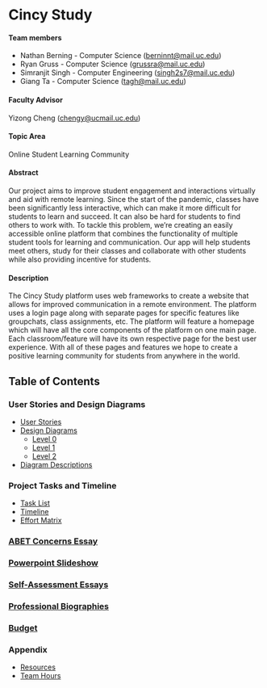 # Cincy Study

#### Team members
* Nathan Berning - Computer Science (berninnt@mail.uc.edu)
* Ryan Gruss - Computer Science (grussra@mail.uc.edu)
* Simranjit Singh - Computer Engineering (singh2s7@mail.uc.edu)
* Giang Ta - Computer Science (tagh@mail.uc.edu)

#### Faculty Advisor
Yizong Cheng (chengy@ucmail.uc.edu)

#### Topic Area
Online Student Learning Community

#### Abstract
Our project aims to improve student engagement and interactions virtually and aid with remote learning. Since the start
 of the pandemic, classes have been significantly less interactive, which can make it more difficult for students to 
 learn and succeed. It can also be hard for students to find others to work with. To tackle this problem, we’re 
 creating an easily accessible online platform that combines the functionality of multiple student tools for learning 
 and communication. Our app will help students meet others, study for their classes and collaborate with other 
 students while also providing incentive for students.

#### Description
The Cincy Study platform uses web frameworks to create a website that allows for improved communication in a remote 
environment. The platform uses a login page along with separate pages for specific features like groupchats, class 
assignments, etc. The platform will feature a homepage which will have all the core components of the platform on one 
main page. Each classroom/feature will have its own respective page for the best user experience. With all of these 
pages and features we hope to create a positive learning community for students from anywhere in the world.

## Table of Contents

### User Stories and Design Diagrams
* [User Stories](https://github.com/S1mS1ngh/senior-design-fall-2020/blob/master/User_Stories.md)
* [Design Diagrams](https://github.com/S1mS1ngh/senior-design-fall-2020/tree/master/Design_Diagrams)
    * [Level 0](https://github.com/S1mS1ngh/senior-design-fall-2020/blob/master/Design_Diagrams/d0.png)
    * [Level 1](https://github.com/S1mS1ngh/senior-design-fall-2020/blob/master/Design_Diagrams/D1.png)
    * [Level 2](https://github.com/S1mS1ngh/senior-design-fall-2020/blob/master/Design_Diagrams/D2.png)
* [Diagram Descriptions]()

### Project Tasks and Timeline
* [Task List](https://github.com/S1mS1ngh/senior-design-fall-2020/blob/master/Tasklist.md)
* [Timeline](https://github.com/S1mS1ngh/senior-design-fall-2020/blob/master/Timeline.md)
* [Effort Matrix](https://github.com/S1mS1ngh/senior-design-fall-2020/blob/master/Effort-Matrix.pdf)

### [ABET Concerns Essay](https://github.com/S1mS1ngh/senior-design-fall-2020/blob/master/Major-Constraints.md)

### [Powerpoint Slideshow](https://mailuc-my.sharepoint.com/:p:/g/personal/singh2s7_mail_uc_edu/ER_0zwBWXCxMilSoEK59W2gBVWofK4YslEv9O-C_Qhla2A?e=TUzhzT)

### [Self-Assessment Essays](https://github.com/S1mS1ngh/senior-design-fall-2020/tree/master/Individual_Capstone_Assessment)

### [Professional Biographies](https://github.com/S1mS1ngh/senior-design-fall-2020/tree/master/Professional_Bio)

### [Budget]()

### Appendix
* [Resources]()
* [Team Hours]()
